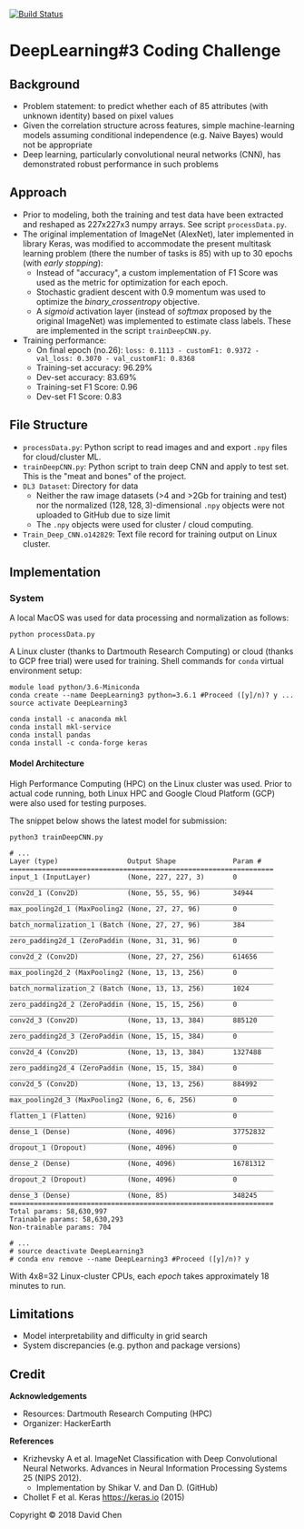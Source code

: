 [![Build Status](https://travis-ci.com/ydavidchen/DeepLearning3.svg?token=UysmqA8KAVt84WN1PXEP&branch=master)](https://travis-ci.com/ydavidchen/DeepLearning3)

# DeepLearning\#3 Coding Challenge

## Background

* Problem statement: to predict whether each of $85$ attributes (with unknown identity) based on pixel values
* Given the correlation structure across features, simple machine-learning models assuming conditional independence (e.g. Naive Bayes) would not be appropriate
* Deep learning, particularly convolutional neural networks (CNN), has demonstrated robust performance in such problems

## Approach

* Prior to modeling, both the training and test data have been extracted and reshaped as 227x227x3 numpy arrays. See script `processData.py`.
* The original implementation of ImageNet (AlexNet), later implemented in library Keras, was modified to accommodate the present multitask learning problem (there the number of tasks is 85) with up to 30 epochs (with _early stopping_):
  - Instead of "accuracy", a custom implementation of F1 Score was used as the metric for optimization for each epoch.
  - Stochastic gradient descent with 0.9 momentum was used to optimize the _binary_crossentropy_ objective.
  - A _sigmoid_ activation layer (instead of _softmax_ proposed by the original ImageNet) was implemented to estimate class labels. These are implemented in the script `trainDeepCNN.py`.
* Training performance:
  - On final epoch (no.26): `loss: 0.1113 - customF1: 0.9372 - val_loss: 0.3070 - val_customF1: 0.8368`
  - Training-set accuracy: 96.29%
  - Dev-set accuracy: 83.69%
  - Training-set F1 Score: 0.96
  - Dev-set F1 Score: 0.83

## File Structure

* `processData.py`: Python script to read images and and export `.npy` files for cloud/cluster ML.
* `trainDeepCNN.py`: Python script to train deep CNN and apply to test set. This is the "meat and bones" of the project.
* `DL3 Dataset`: Directory for data
  - Neither the raw image datasets (>4 and >2Gb for training and test) nor the normalized $(128, 128, 3)$-dimensional `.npy` objects were not uploaded to GitHub due to size limit
  - The `.npy` objects were used for cluster / cloud computing.
* `Train_Deep_CNN.o142829`: Text file record for training output on Linux cluster.

## Implementation

### System

A local MacOS was used for data processing and normalization as follows:

`python processData.py`

A Linux cluster (thanks to Dartmouth Research Computing) or cloud (thanks to GCP free trial) were used for training. Shell commands for `conda` virtual environment setup:

```
module load python/3.6-Miniconda
conda create --name DeepLearning3 python=3.6.1 #Proceed ([y]/n)? y ...
source activate DeepLearning3

conda install -c anaconda mkl
conda install mkl-service
conda install pandas
conda install -c conda-forge keras
```

#### Model Architecture

High Performance Computing (HPC) on the Linux cluster was used. Prior to actual code running, both Linux HPC and Google Cloud Platform (GCP) were also used for testing purposes.

The snippet below shows the latest model for submission:

```
python3 trainDeepCNN.py

# ...
Layer (type)                 Output Shape              Param #   
=================================================================
input_1 (InputLayer)         (None, 227, 227, 3)       0         
_________________________________________________________________
conv2d_1 (Conv2D)            (None, 55, 55, 96)        34944     
_________________________________________________________________
max_pooling2d_1 (MaxPooling2 (None, 27, 27, 96)        0         
_________________________________________________________________
batch_normalization_1 (Batch (None, 27, 27, 96)        384       
_________________________________________________________________
zero_padding2d_1 (ZeroPaddin (None, 31, 31, 96)        0         
_________________________________________________________________
conv2d_2 (Conv2D)            (None, 27, 27, 256)       614656    
_________________________________________________________________
max_pooling2d_2 (MaxPooling2 (None, 13, 13, 256)       0         
_________________________________________________________________
batch_normalization_2 (Batch (None, 13, 13, 256)       1024      
_________________________________________________________________
zero_padding2d_2 (ZeroPaddin (None, 15, 15, 256)       0         
_________________________________________________________________
conv2d_3 (Conv2D)            (None, 13, 13, 384)       885120    
_________________________________________________________________
zero_padding2d_3 (ZeroPaddin (None, 15, 15, 384)       0         
_________________________________________________________________
conv2d_4 (Conv2D)            (None, 13, 13, 384)       1327488   
_________________________________________________________________
zero_padding2d_4 (ZeroPaddin (None, 15, 15, 384)       0         
_________________________________________________________________
conv2d_5 (Conv2D)            (None, 13, 13, 256)       884992    
_________________________________________________________________
max_pooling2d_3 (MaxPooling2 (None, 6, 6, 256)         0         
_________________________________________________________________
flatten_1 (Flatten)          (None, 9216)              0         
_________________________________________________________________
dense_1 (Dense)              (None, 4096)              37752832  
_________________________________________________________________
dropout_1 (Dropout)          (None, 4096)              0         
_________________________________________________________________
dense_2 (Dense)              (None, 4096)              16781312  
_________________________________________________________________
dropout_2 (Dropout)          (None, 4096)              0         
_________________________________________________________________
dense_3 (Dense)              (None, 85)                348245    
=================================================================
Total params: 58,630,997
Trainable params: 58,630,293
Non-trainable params: 704

# ...
# source deactivate DeepLearning3
# conda env remove --name DeepLearning3 #Proceed ([y]/n)? y
```

With 4x8=32 Linux-cluster CPUs, each _epoch_ takes approximately 18 minutes to run.

## Limitations

* Model interpretability and difficulty in grid search
* System discrepancies (e.g. python and package versions)

## Credit

**Acknowledgements**

* Resources: Dartmouth Research Computing (HPC)
* Organizer: HackerEarth

**References**

* Krizhevsky A et al. ImageNet Classification with Deep Convolutional Neural Networks. Advances in Neural Information Processing Systems 25 (NIPS 2012).
  - Implementation by Shikar V. and Dan D. (GitHub)
* Chollet F et al. Keras <https://keras.io> (2015)

Copyright &copy; 2018 David Chen

